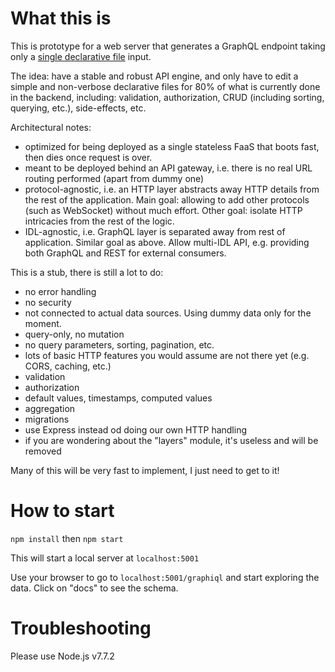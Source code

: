 # What this is

This is prototype for a web server that generates a GraphQL endpoint taking only a [single declarative file](https://github.com/Coursio/api-engine/blob/master/src/idl/example.json) input.

The idea:
have a stable and robust API engine, and only have to edit a simple and non-verbose declarative files for 80% of what is currently done in the backend, including: validation, authorization, CRUD (including sorting, querying, etc.), side-effects, etc.

Architectural notes:
  - optimized for being deployed as a single stateless FaaS that boots fast, then dies once request is over.
  - meant to be deployed behind an API gateway, i.e. there is no real URL routing performed (apart from dummy one)
  - protocol-agnostic, i.e. an HTTP layer abstracts away HTTP details from the rest of the application. Main goal: allowing to add other protocols (such as WebSocket) without much effort. Other goal: isolate HTTP intricacies from the rest of the logic.
  - IDL-agnostic, i.e. GraphQL layer is separated away from rest of application. Similar goal as above. Allow multi-IDL API, e.g. providing both GraphQL and REST for external consumers.

This is a stub, there is still a lot to do:
  - no error handling
  - no security
  - not connected to actual data sources. Using dummy data only for the moment.
  - query-only, no mutation 
  - no query parameters, sorting, pagination, etc.
  - lots of basic HTTP features you would assume are not there yet (e.g. CORS, caching, etc.)
  - validation
  - authorization
  - default values, timestamps, computed values 
  - aggregation 
  - migrations
  - use Express instead od doing our own HTTP handling 
  - if you are wondering about the "layers" module, it's useless and will be removed 
  
Many of this will be very fast to implement, I just need to get to it!

# How to start

`npm install` then `npm start`

This will start a local server at `localhost:5001`

Use your browser to go to `localhost:5001/graphiql` and start exploring the data. Click on "docs" to see the schema. 

# Troubleshooting

Please use Node.js v7.7.2
